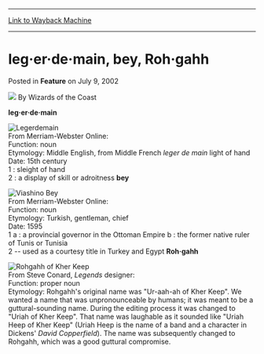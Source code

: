 
---
[Link to Wayback Machine](https://web.archive.org/web/20211020062029/https://magic.wizards.com/en/articles/archive/feature/leg%C2%B7er%C2%B7de%C2%B7main-bey-roh%C2%B7gahh-2002-07-09)

[_metadata_:wayback_url]:- "https://magic.wizards.com/en/articles/archive/feature/leg%C2%B7er%C2%B7de%C2%B7main-bey-roh%C2%B7gahh-2002-07-09"
[_metadata_:wayback_raw_url]:- "https://web.archive.org/web/20211020062029id_/https://magic.wizards.com/en/articles/archive/feature/leg%C2%B7er%C2%B7de%C2%B7main-bey-roh%C2%B7gahh-2002-07-09"
[_metadata_:wayback_capture_timestamp]:- "2021-10-20 06:20:29+00:00"
[_metadata_:description]:- "leg·er·de·main From Merriam-Webster Online: Function: noun Etymology: Middle English, from Middle French leger de main light of hand Date: 15th century 1 : sleight of hand 2 : a display of skill or adroitness bey From Merriam-Webster Online: Function: noun Etymology: Turkish, gentleman, chief Date: 1595 1 a : a provincial governor in the Ottoman Empire b : the former native"
[_metadata_:generator]:- "Drupal 7 (http://drupal.org)"
[_metadata_:publish_date]:- "2002-07-09"
---


leg·er·de·main, bey, Roh·gahh
=============================



 Posted in **Feature**
 on July 9, 2002 






![](https://media.magic.wizards.com/styles/auth_small/public/images/person/wizards_author.jpg)
By Wizards of the Coast











**leg·er·de·main**

![Legerdemain](http://gatherer.wizards.com/Handlers/Image.ashx?type=card&name=Legerdemain)  
 From Merriam-Webster Online:  
 Function: noun  
 Etymology: Middle English, from Middle French *leger de main* light of hand  
 Date: 15th century  
 1 : sleight of hand  
 2 : a display of skill or adroitness
 **bey**

![Viashino Bey](http://gatherer.wizards.com/Handlers/Image.ashx?type=card&name=Viashino+Bey)  
 From Merriam-Webster Online:  
 Function: noun  
 Etymology: Turkish, gentleman, chief  
 Date: 1595  
 1 a : a provincial governor in the Ottoman Empire b : the former native ruler of Tunis or Tunisia  
 2 -- used as a courtesy title in Turkey and Egypt
 **Roh·gahh**

![Rohgahh of Kher Keep](http://gatherer.wizards.com/Handlers/Image.ashx?type=card&name=Rohgahh+of+Kher+Keep)  
 From Steve Conard, *Legends* designer:  
 Function: proper noun  
 Etymology: Rohgahh's original name was "Ur-aah-ah of Kher Keep". We wanted a name that was unpronounceable by humans; it was meant to be a guttural-sounding name. During the editing process it was changed to "Uriah of Kher Keep". That name was laughable as it sounded like "Uriah Heep of Kher Keep" (Uriah Heep is the name of a band and a character in Dickens' *David Copperfield*). The name was subsequently changed to Rohgahh, which was a good guttural compromise.






